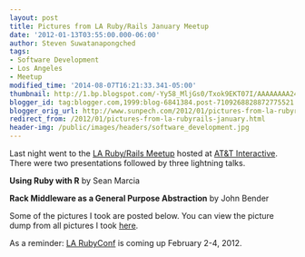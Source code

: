 ```yaml
---
layout: post
title: Pictures from LA Ruby/Rails January Meetup
date: '2012-01-13T03:55:00.000-06:00'
author: Steven Suwatanapongched
tags:
- Software Development
- Los Angeles
- Meetup
modified_time: '2014-08-07T16:21:33.341-05:00'
thumbnail: http://1.bp.blogspot.com/-Yy58_MljGs0/Txok9EKT07I/AAAAAAAA24Q/0cJ6sUCHgMg/s600/2012-01-12+at+19-36-24.jpg
blogger_id: tag:blogger.com,1999:blog-6841384.post-7109268828872775521
blogger_orig_url: http://www.sunpech.com/2012/01/pictures-from-la-rubyrails-january.html
redirect_from: /2012/01/pictures-from-la-rubyrails-january.html
header-img: /public/images/headers/software_development.jpg
---
```


Last night went to the <a href="http://www.meetup.com/laruby/events/40600702/">LA Ruby/Rails Meetup</a> hosted at <a href="http://www.attinteractive.com/">AT&amp;T Interactive</a>. There were two presentations followed by three lightning talks.

<b>Using Ruby with R</b> by Sean Marcia

<b>Rack Middleware as a General Purpose Abstraction</b> by John Bender

Some of the pictures I took are posted below. You can view the picture dump from all pictures I took <a href="https://picasaweb.google.com/sunpech/2012Meetups?authuser=0&amp;feat=directlink">here</a>.

As a reminder: <a href="http://www.larubyconf.com/">LA RubyConf</a> is coming up February 2-4, 2012.

<a href="http://1.bp.blogspot.com/-Yy58_MljGs0/Txok9EKT07I/AAAAAAAA24Q/0cJ6sUCHgMg/s600/2012-01-12+at+19-36-24.jpg"><img alt=""  border="0"  src="http://1.bp.blogspot.com/-Yy58_MljGs0/Txok9EKT07I/AAAAAAAA24Q/0cJ6sUCHgMg/s320/2012-01-12+at+19-36-24.jpg"  /></a>

<a href="http://4.bp.blogspot.com/-b7NUTneaVwE/Txok-QtxLkI/AAAAAAAA27A/iVP1_JILtYo/s600/2012-01-12+at+19-39-07.jpg"><img alt=""  border="0"  src="http://4.bp.blogspot.com/-b7NUTneaVwE/Txok-QtxLkI/AAAAAAAA27A/iVP1_JILtYo/s320/2012-01-12+at+19-39-07.jpg"  /></a>

<a href="http://1.bp.blogspot.com/-ziBTqAzVbaY/TxolAv07zTI/AAAAAAAA244/9Ov8uScv2_Q/s600/2012-01-12+at+19-40-01.jpg"><img alt=""  border="0"  src="http://1.bp.blogspot.com/-ziBTqAzVbaY/TxolAv07zTI/AAAAAAAA244/9Ov8uScv2_Q/s320/2012-01-12+at+19-40-01.jpg"  /></a>

<a href="http://3.bp.blogspot.com/-C2iOKLHtq3E/Txok_2O6A1I/AAAAAAAA24w/ymaLQN4Sfdk/s600/2012-01-12+at+19-39-48.jpg"><img alt=""  border="0"  src="http://3.bp.blogspot.com/-C2iOKLHtq3E/Txok_2O6A1I/AAAAAAAA24w/ymaLQN4Sfdk/s320/2012-01-12+at+19-39-48.jpg"  /></a>

<a href="http://4.bp.blogspot.com/-RYGmIrnSHrE/TxolCKwWt2I/AAAAAAAA27Q/LgQ1tmAIObw/s600/2012-01-12+at+19-58-26.jpg"><img alt=""  border="0"  src="http://4.bp.blogspot.com/-RYGmIrnSHrE/TxolCKwWt2I/AAAAAAAA27Q/LgQ1tmAIObw/s320/2012-01-12+at+19-58-26.jpg"  /></a>

<a href="http://3.bp.blogspot.com/-NEXHgRuKNFI/TxolCu6U0NI/AAAAAAAA28E/jh2e5ZUYXSE/s600/2012-01-12+at+20-00-52.jpg"><img alt=""  border="0"  src="http://3.bp.blogspot.com/-NEXHgRuKNFI/TxolCu6U0NI/AAAAAAAA28E/jh2e5ZUYXSE/s320/2012-01-12+at+20-00-52.jpg"  /></a>

<a href="http://3.bp.blogspot.com/-MVKvBYcwsNk/TxolGQe1YTI/AAAAAAAA26Q/zebjnHvV2sw/s600/2012-01-12+at+20-38-54.jpg"><img alt=""  border="0"  src="http://3.bp.blogspot.com/-MVKvBYcwsNk/TxolGQe1YTI/AAAAAAAA26Q/zebjnHvV2sw/s320/2012-01-12+at+20-38-54.jpg"  /></a>

<a href="http://3.bp.blogspot.com/-eDtNjfmCO84/TxolG--_CYI/AAAAAAAA26Y/kToEKE9SxY8/s600/2012-01-12+at+20-49-37.jpg"><img alt=""  border="0"  src="http://3.bp.blogspot.com/-eDtNjfmCO84/TxolG--_CYI/AAAAAAAA26Y/kToEKE9SxY8/s320/2012-01-12+at+20-49-37.jpg"  /></a>

<a href="http://3.bp.blogspot.com/-ln-yY7hukh0/TxolI1wDcPI/AAAAAAAA264/urUwj2bqBmk/s600/2012-01-12+at+20-59-24.jpg"><img alt=""  border="0"  src="http://3.bp.blogspot.com/-ln-yY7hukh0/TxolI1wDcPI/AAAAAAAA264/urUwj2bqBmk/s320/2012-01-12+at+20-59-24.jpg"  /></a>
